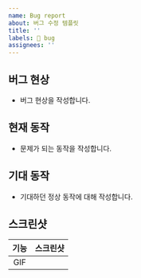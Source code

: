 ```yaml
---
name: Bug report
about: 버그 수정 템플릿
title: ''
labels: 🐛 bug
assignees: ''
---
```


## 버그 현상
- 버그 현상을 작성합니다.

## 현재 동작
- 문제가 되는 동작을 작성합니다.

## 기대 동작
- 기대하던 정상 동작에 대해 작성합니다.

## 스크린샷
|기능|스크린샷|
|:--:|:--:|
|GIF||
